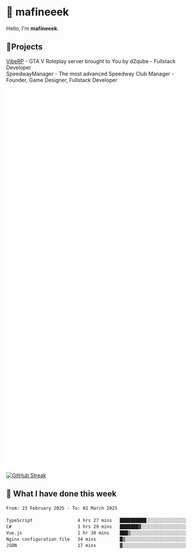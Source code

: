 # 👋 mafineeek
Hello, I'm **mafineeek**.

## 📝Projects

[VibeRP](https://v-rp.pl) - GTA V Roleplay server brought to You by d2qube - Fullstack Developer<br/>
SpeedwayManager - The most advanced Speedway Club Manager - Founder, Game Designer, Fullstack Developer


![](./github-metrics.svg)

[![GitHub Streak](https://streak-stats.demolab.com/?user=mafineeek)](https://git.io/streak-stats)

## 📰 What I have done this week
<!--START_SECTION:waka-->

```txt
From: 23 February 2025 - To: 02 March 2025

TypeScript                 4 hrs 27 mins   ██████████░░░░░░░░░░░░░░░   39.90 %
C#                         3 hrs 29 mins   ███████▓░░░░░░░░░░░░░░░░░   31.25 %
Vue.js                     1 hr 30 mins    ███▒░░░░░░░░░░░░░░░░░░░░░   13.54 %
Nginx configuration file   34 mins         █▒░░░░░░░░░░░░░░░░░░░░░░░   05.10 %
JSON                       17 mins         ▓░░░░░░░░░░░░░░░░░░░░░░░░   02.68 %
```

<!--END_SECTION:waka-->
